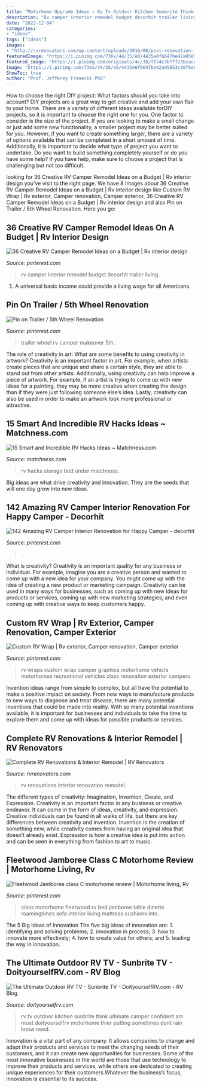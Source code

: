 ```yaml
---
title: "Motorhome Upgrade Ideas ~ Rv Tv Outdoor Kitchen Sunbrite Think Ultimate Camper Confident Am Most Doityourselfrv Motorhome Thier Putting Sometimes Dont Rain Know Need"
description: "Rv camper interior remodel budget decorhit trailer living"
date: "2022-12-04"
categories:
- "ideas"
tags: ["ideas"]
images:
- "http://rvrenovators.com/wp-content/uploads/2016/06/post-renovation-front.jpg"
featuredImage: "https://i.pinimg.com/736x/44/35/e0/4435e0f6647be42a95853c9875e0261e--motorhome-living-motorhome-interior.jpg"
featured_image: "https://i.pinimg.com/originals/4c/3b/ff/4c3bfff23bcac45893926642036e8d59.jpg"
image: "https://i.pinimg.com/736x/44/35/e0/4435e0f6647be42a95853c9875e0261e--motorhome-living-motorhome-interior.jpg"
ShowToc: true
author: "Prof. Jefferey Franecki PhD"
---
```



How to choose the right DIY project: What factors should you take into account?
DIY projects are a great way to get creative and add your own flair to your home. There are a variety of different ideas available forDIY projects, so it is important to choose the right one for you. One factor to consider is the size of the project. If you are looking to make a small change or just add some new functionality, a smaller project may be better suited for you. However, if you want to create something larger, there are a variety of options available that can be completed in a short amount of time. Additionally, it is important to decide what type of project you want to undertake. Do you want to build something completely yourself or do you have some help? If you have help, make sure to choose a project that is challenging but not too difficult.

	

		
looking for 36 Creative RV Camper Remodel Ideas on a Budget | Rv interior design you've visit to the right page. We have 8 Images about 36 Creative RV Camper Remodel Ideas on a Budget | Rv interior design like Custom RV Wrap | Rv exterior, Camper renovation, Camper exterior, 36 Creative RV Camper Remodel Ideas on a Budget | Rv interior design and also Pin on Trailer / 5th Wheel Renovation. Here you go:
		
    
## 36 Creative RV Camper Remodel Ideas On A Budget | Rv Interior Design

<img loading=lazy src="https://i.pinimg.com/originals/67/dc/f6/67dcf614f1083eed091642304326fc33.jpg" onerror="this.onerror=null;this.src='https://tse1.mm.bing.net/th?id=OIP.sgpRq3wWGGPq8rMdwL9TOQHaHa&amp;pid=15.1';" alt="36 Creative RV Camper Remodel Ideas on a Budget | Rv interior design">

_Source: pinterest.com_

>rv camper interior remodel budget decorhit trailer living. 

	

1. A universal basic income could provide a living wage for all Americans.

    
## Pin On Trailer / 5th Wheel Renovation

<img loading=lazy src="https://i.pinimg.com/originals/b4/cc/a3/b4cca366443c34f220868fbfb450d463.jpg" onerror="this.onerror=null;this.src='https://tse3.mm.bing.net/th?id=OIP.8WOYg5TgvSSuSws_2iSj1gHaJ4&amp;pid=15.1';" alt="Pin on Trailer / 5th Wheel Renovation">

_Source: pinterest.com_

>trailer wheel rv camper makeover 5th. 

	

The role of creativity in art: What are some benefits to using creativity in artwork?
Creativity is an important factor in art. For example, when artists create pieces that are unique and share a certain style, they are able to stand out from other artists. Additionally, using creativity can help improve a piece of artwork. For example, if an artist is trying to come up with new ideas for a painting, they may be more creative when creating the design than if they were just following someone else’s idea. Lastly, creativity can also be used in order to make an artwork look more professional or attractive.

    
## 15 Smart And Incredible RV Hacks Ideas ~ Matchness.com

<img loading=lazy src="https://i1.wp.com/matchness.com/wp-content/uploads/2018/01/RV-storage-in-under-bed.jpg?fit=820%2C1091&amp;ssl=1" onerror="this.onerror=null;this.src='https://tse2.mm.bing.net/th?id=OIP.zny-VIrSNxdbf5Z9_XSTGgHaJ2&amp;pid=15.1';" alt="15 Smart and Incredible RV Hacks Ideas ~ Matchness.com">

_Source: matchness.com_

>rv hacks storage bed under matchness. 

	

Big ideas are what drive creativity and innovation. They are the seeds that will one day grow into new ideas.

    
## 142 Amazing RV Camper Interior Renovation For Happy Camper - Decorhit

<img loading=lazy src="https://i.pinimg.com/originals/4c/3b/ff/4c3bfff23bcac45893926642036e8d59.jpg" onerror="this.onerror=null;this.src='https://tse2.mm.bing.net/th?id=OIP.kQ93OQOeznD8RTcbLl_kvQHaLH&amp;pid=15.1';" alt="142 Amazing RV Camper Interior Renovation for Happy Camper - decorhit">

_Source: pinterest.com_

>. 

	

What is creativity?
Creativity is an important quality for any business or individual. For example, imagine you are a creative person and wanted to come up with a new idea for your company. You might come up with the idea of creating a new product or marketing campaign. Creativity can be used in many ways for businesses, such as coming up with new ideas for products or services, coming up with new marketing strategies, and even coming up with creative ways to keep customers happy.

    
## Custom RV Wrap | Rv Exterior, Camper Renovation, Camper Exterior

<img loading=lazy src="https://i.pinimg.com/originals/3c/8e/ea/3c8eeabb25452f6411c0fd332d8ec95f.jpg" onerror="this.onerror=null;this.src='https://tse2.mm.bing.net/th?id=OIP.nJMlC9VKQS3qb-Bj5WRjYgHaEG&amp;pid=15.1';" alt="Custom RV Wrap | Rv exterior, Camper renovation, Camper exterior">

_Source: pinterest.com_

>rv wraps custom wrap camper graphics motorhome vehicle motorhomes recreational vehicles class renovation exterior campers. 

	

Invention ideas range from simple to complex, but all have the potential to make a positive impact on society. From new ways to manufacture products to new ways to diagnose and treat disease, there are many potential inventions that could be made into reality. With so many potential inventions available, it is important for businesses and individuals to take the time to explore them and come up with ideas for possible products or services.

    
## Complete RV Renovations &amp; Interior Remodel | RV Renovators

<img loading=lazy src="http://rvrenovators.com/wp-content/uploads/2016/06/post-renovation-front.jpg" onerror="this.onerror=null;this.src='https://tse1.mm.bing.net/th?id=OIP.iAecISEwl77K6Uct3uUPpQHaE6&amp;pid=15.1';" alt="Complete RV Renovations &amp; Interior Remodel | RV Renovators">

_Source: rvrenovators.com_

>rv renovations interior renovation remodel. 

	

The different types of creativity: Imagination, Invention, Create, and Expression.
Creativity is an important factor in any business or creative endeavor. It can come in the form of ideas, creativity, and expression. Creative individuals can be found in all walks of life, but there are key differences between creativity and invention. Invention is the creation of something new, while creativity comes from having an original idea that doesn’t already exist. Expression is how a creative idea is put into action and can be seen in everything from fashion to art to music.

    
## Fleetwood Jamboree Class C Motorhome Review | Motorhome Living, Rv

<img loading=lazy src="https://i.pinimg.com/736x/44/35/e0/4435e0f6647be42a95853c9875e0261e--motorhome-living-motorhome-interior.jpg" onerror="this.onerror=null;this.src='https://tse3.mm.bing.net/th?id=OIP.CCn-5yUYBqZuuZF2rDEHqwHaGC&amp;pid=15.1';" alt="Fleetwood Jamboree class C motorhome review | Motorhome living, Rv">

_Source: pinterest.com_

>class motorhome fleetwood rv bed jamboree table dinette roamingtimes sofa interior living mattress cushions into. 

	

The 5 Big Ideas of Innovation
The five big ideas of innovation are: 1. identifying and solving problems; 2. innovation in process; 3. how to innovate more effectively; 4. how to create value for others; and 5. leading the way in innovation.

    
## The Ultimate Outdoor RV TV - Sunbrite TV - DoityourselfRV.com - RV Blog

<img loading=lazy src="http://cdn.doityourselfrv.com/wp-content/uploads/2013/01/59621_464284910290306_20853.jpg" onerror="this.onerror=null;this.src='https://tse1.mm.bing.net/th?id=OIP.Ve1EHDExFdyr30CGXsNXYQAAAA&amp;pid=15.1';" alt="The Ultimate Outdoor RV TV - Sunbrite TV - DoityourselfRV.com - RV Blog">

_Source: doityourselfrv.com_

>rv tv outdoor kitchen sunbrite think ultimate camper confident am most doityourselfrv motorhome thier putting sometimes dont rain know need. 

	

Innovation is a vital part of any company. It allows companies to change and adapt their products and services to meet the changing needs of their customers, and it can create new opportunities for businesses. Some of the most innovative businesses in the world are those that use technology to improve their products and services, while others are dedicated to creating unique experiences for their customers.Whatever the business’s focus, innovation is essential to its success.

